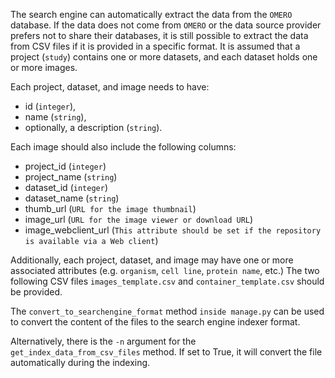 The search engine can automatically extract the data from the ``OMERO`` database.
If the data does not come from ``OMERO`` or the data source provider prefers not to share their databases, it is still possible to extract the data from CSV files if it is provided in a specific format.
It is assumed that a project (``study``) contains one or more datasets, and each dataset holds one or more images. 

Each project, dataset, and image needs to have:
* id (``integer``), 
* name (``string``), 
* optionally, a description (``string``). 

Each image should also include the following columns:
* project_id (``integer``)
* project_name (``string``)
* dataset_id (``integer``)
* dataset_name (``string``)
* thumb_url (``URL for the image thumbnail``)
* image_url (``URL for the image viewer or download URL``)
* image_webclient_url (``This attribute should be set if the repository is available via a Web client``)

Additionally, each project, dataset, and image may have one or more associated attributes (e.g. ``organism``, ``cell line``, ``protein name``, etc.)
The two following CSV files ``images_template.csv`` and ``container_template.csv`` should be provided.

The ``convert_to_searchengine_format`` method ``inside manage.py`` can be used to convert the content of the files to the search engine indexer format.

Alternatively, there is the ``-n`` argument for the ``get_index_data_from_csv_files`` method. If set to True, it will convert the file automatically during the indexing.
